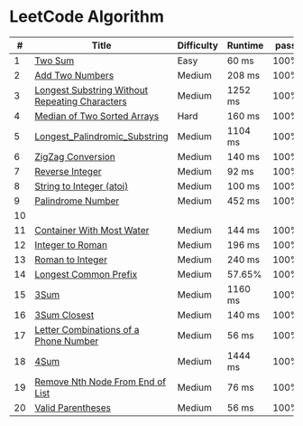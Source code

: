 LeetCode Algorithm
========

| # | Title | Difficulty | Runtime |  pass |
|---| ----- | ---------- | ------- | ----- |
|1|[Two Sum](https://github.com/Dod-o/LeetCode/blob/master/1-10/1.Two_Sum.py) | Easy|60 ms|100%|
|2|[Add Two Numbers](https://www.baidu.com) | Medium|208 ms|100%|
|3|[Longest Substring Without Repeating Characters](https://www.baidu.com) | Medium|1252 ms|100%|
|4|[Median of Two Sorted Arrays  ](https://www.baidu.com) | Hard|160 ms|100%|
|5|[Longest_Palindromic_Substring](https://www.baidu.com) | Medium|1104 ms|100%|
|6|[ZigZag Conversion](https://www.baidu.com) | Medium|140 ms|100%|
|7|[Reverse Integer](https://www.baidu.com) | Medium|92 ms|100%|
|8|[String to Integer (atoi)](https://www.baidu.com) | Medium|100 ms|100%|
|9|[Palindrome Number](https://www.baidu.com) | Medium|452 ms|100%|
|10| | | | | |
|11|[Container With Most Water](https://www.baidu.com) | Medium|144 ms|100%|
|12|[Integer to Roman](https://www.baidu.com) | Medium|196 ms|100%|
|13|[Roman to Integer](https://www.baidu.com) | Medium|240 ms|100%|
|14|[Longest Common Prefix](https://www.baidu.com) | Medium|57.65%|100%|
|15|[3Sum](https://www.baidu.com) | Medium|1160 ms|100%|
|16|[3Sum Closest](https://www.baidu.com) | Medium|140 ms|100%|
|17|[Letter Combinations of a Phone Number](https://www.baidu.com) | Medium|56 ms|100%|
|18|[4Sum](https://www.baidu.com) | Medium|1444 ms|100%|
|19|[Remove Nth Node From End of List](https://www.baidu.com) | Medium|76 ms|100%|
|20|[Valid Parentheses](https://www.baidu.com) | Medium|56 ms|100%|



